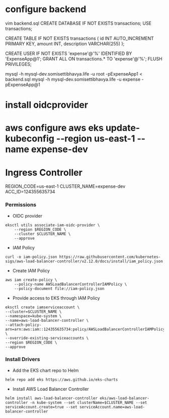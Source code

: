 configure backend
=================
vim backend.sql
CREATE DATABASE IF NOT EXISTS transactions;
USE transactions;

CREATE TABLE IF NOT EXISTS transactions (
    id INT AUTO_INCREMENT PRIMARY KEY,
    amount INT,
    description VARCHAR(255)
);

CREATE USER IF NOT EXISTS 'expense'@'%' IDENTIFIED BY 'ExpenseApp@1';
GRANT ALL ON transactions.* TO 'expense'@'%';
FLUSH PRIVILEGES;

mysql -h mysql-dev.somisettibhavya.life -u root -pExpenseApp1 < backend.sql
mysql -h mysql-dev.somisettibhavya.life -u expense -pExpenseApp@1

install oidcprovider
====================
aws configure
aws eks update-kubeconfig --region us-east-1 --name expense-dev
======================
# Ingress Controller

REGION_CODE=us-east-1
CLUSTER_NAME=expense-dev
ACC_ID=124355635734

### Permissions

* OIDC provider
```
eksctl utils associate-iam-oidc-provider \
    --region $REGION_CODE \
    --cluster $CLUSTER_NAME \
    --approve
```
* IAM Policy
```
curl -o iam-policy.json https://raw.githubusercontent.com/kubernetes-sigs/aws-load-balancer-controller/v2.12.0/docs/install/iam_policy.json
```
* Create IAM Policy
```
aws iam create-policy \
    --policy-name AWSLoadBalancerControllerIAMPolicy \
    --policy-document file://iam-policy.json
```
* Provide access to EKS through IAM Policy
```
eksctl create iamserviceaccount \
--cluster=$CLUSTER_NAME \
--namespace=kube-system \
--name=aws-load-balancer-controller \
--attach-policy-arn=arn:aws:iam::124355635734:policy/AWSLoadBalancerControllerIAMPolicy \
--override-existing-serviceaccounts \
--region $REGION_CODE \
--approve
```

### Install Drivers

* Add the EKS chart repo to Helm
```
helm repo add eks https://aws.github.io/eks-charts
```

* Install AWS Load Balancer Controller
```
helm install aws-load-balancer-controller eks/aws-load-balancer-controller -n kube-system --set clusterName=$CLUSTER_NAME --set serviceAccount.create=true --set serviceAccount.name=aws-load-balancer-controller